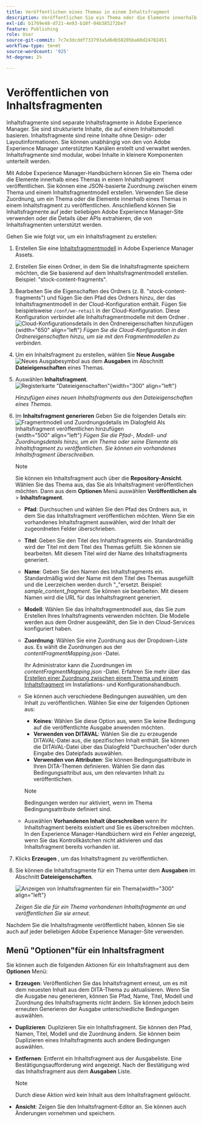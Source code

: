 ```yaml
---
title: Veröffentlichen eines Themas in einem Inhaltsfragment
description: Veröffentlichen Sie ein Thema oder die Elemente innerhalb eines Themas in einem Inhaltsfragment in AEM Handbüchern.  Erfahren Sie, wie Sie die für ein Thema vorhandenen Inhaltsfragmente anzeigen und erneut veröffentlichen können.
exl-id: b1769e48-d721-4e93-b10f-04b385272be7
feature: Publishing
role: User
source-git-commit: 7c7e3dcddf733793a5d6db50205ba60d24702451
workflow-type: tm+mt
source-wordcount: '925'
ht-degree: 1%

---
```


# Veröffentlichen von Inhaltsfragmenten

Inhaltsfragmente sind separate Inhaltsfragmente in Adobe Experience Manager. Sie sind strukturierte Inhalte, die auf einem Inhaltsmodell basieren. Inhaltsfragmente sind reine Inhalte ohne Design- oder Layoutinformationen. Sie können unabhängig von den von Adobe Experience Manager unterstützten Kanälen erstellt und verwaltet werden. Inhaltsfragmente sind modular, wobei Inhalte in kleinere Komponenten unterteilt werden.

Mit Adobe Experience Manager-Handbüchern können Sie ein Thema oder die Elemente innerhalb eines Themas in einem Inhaltsfragment veröffentlichen. Sie können eine JSON-basierte Zuordnung zwischen einem Thema und einem Inhaltsfragmentmodell erstellen. Verwenden Sie diese Zuordnung, um ein Thema oder die Elemente innerhalb eines Themas in einem Inhaltsfragment zu veröffentlichen. Anschließend können Sie Inhaltsfragmente auf jeder beliebigen Adobe Experience Manager-Site verwenden oder die Details über APIs extrahieren, die von Inhaltsfragmenten unterstützt werden.


Gehen Sie wie folgt vor, um ein Inhaltsfragment zu erstellen:

1. Erstellen Sie eine [Inhaltsfragmentmodell](https://experienceleague.adobe.com/docs/experience-manager-65/assets/content-fragments/content-fragments-models.html?lang=de) in Adobe Experience Manager Assets.
1. Erstellen Sie einen Ordner, in dem Sie die Inhaltsfragmente speichern möchten, die Sie basierend auf dem Inhaltsfragmentmodell erstellen. Beispiel: &quot;stock-content-fragments&quot;.
1. Bearbeiten Sie die Eigenschaften des Ordners (z. B. &quot;stock-content-fragments&quot;) und fügen Sie den Pfad des Ordners hinzu, der das Inhaltsfragmentmodell in der Cloud-Konfiguration enthält.
Fügen Sie beispielsweise `/conf/we-retail` in der Cloud-Konfiguration. Diese Konfiguration verbindet alle Inhaltsfragmentmodelle mit dem Ordner .\
   ![Cloud-Konfigurationsdetails in den Ordnereigenschaften hinzufügen](images/fragment-folder-cloud-configuration.png){width="650" align="left"}
   *Fügen Sie die Cloud-Konfiguration in den Ordnereigenschaften hinzu, um sie mit den Fragmentmodellen zu verbinden.*

1. Um ein Inhaltsfragment zu erstellen, wählen Sie **Neue Ausgabe** ![Neues Ausgabesymbol](./images/Add_icon.svg) aus dem **Ausgaben** im Abschnitt **Dateieigenschaften** eines Themas.
1. Auswählen **Inhaltsfragment**.\
   ![Registerkarte &quot;Dateieigenschaften&quot;](./images/file-properties-outputs-tab.png){width="300" align="left"}

   *Hinzufügen eines neuen Inhaltsfragments aus den Dateieigenschaften eines Themas*.

1. Im **Inhaltsfragment generieren** Geben Sie die folgenden Details ein:
   ![Fragmentmodell und Zuordnungsdetails im Dialogfeld Als Inhaltsfragment veröffentlichen hinzufügen](images/content-fragment-publish.png){width="500" align="left"}
   *Fügen Sie die Pfad-, Modell- und Zuordnungsdetails hinzu, um ein Thema oder seine Elemente als Inhaltsfragment zu veröffentlichen. Sie können ein vorhandenes Inhaltsfragment überschreiben.*

   >[!NOTE]
   >
   >Sie können ein Inhaltsfragment auch über die **Repository-Ansicht**. Wählen Sie das Thema aus, das Sie als Inhaltsfragment veröffentlichen möchten. Dann aus dem **Optionen** Menü auswählen **Veröffentlichen als** > **Inhaltsfragment**.

   * **Pfad**: Durchsuchen und wählen Sie den Pfad des Ordners aus, in dem Sie das Inhaltsfragment veröffentlichen möchten. Wenn Sie ein vorhandenes Inhaltsfragment auswählen, wird der Inhalt der zugeordneten Felder überschrieben.
   * **Titel**: Geben Sie den Titel des Inhaltsfragments ein. Standardmäßig wird der Titel mit dem Titel des Themas gefüllt. Sie können sie bearbeiten. Mit diesem Titel wird der Name des Inhaltsfragments generiert.
   * **Name**: Geben Sie den Namen des Inhaltsfragments ein. Standardmäßig wird der Name mit dem Titel des Themas ausgefüllt und die Leerzeichen werden durch &quot;_&quot;ersetzt. Beispiel: *sample_content_fragment*. Sie können sie bearbeiten.  Mit diesem Namen wird die URL für das Inhaltsfragment generiert.
   * **Modell**: Wählen Sie das Inhaltsfragmentmodell aus, das Sie zum Erstellen Ihres Inhaltsfragments verwenden möchten. Die Modelle werden aus dem Ordner ausgewählt, den Sie in den Cloud-Services konfiguriert haben.
   * **Zuordnung**: Wählen Sie eine Zuordnung aus der Dropdown-Liste aus. Es wählt die Zuordnungen aus der *contentFragmentMapping.json* -Datei.



     Ihr Administrator kann die Zuordnungen im *contentFragmentMapping.json* -Datei. Erfahren Sie mehr über das [Erstellen einer Zuordnung zwischen einem Thema und einem Inhaltsfragment](../cs-install-guide/conf-content-fragment-mapping-cs.md) im Installations- und Konfigurationshandbuch.

   * Sie können auch verschiedene Bedingungen auswählen, um den Inhalt zu veröffentlichen.  Wählen Sie eine der folgenden Optionen aus:


      * **Keines**: Wählen Sie diese Option aus, wenn Sie keine Bedingung auf die veröffentlichte Ausgabe anwenden möchten.
      * **Verwenden von DITAVAL**: Wählen Sie die zu erzeugende DITAVAL-Datei aus, die spezifischen Inhalt enthält. Sie können die DITAVAL-Datei über das Dialogfeld &quot;Durchsuchen&quot;oder durch Eingabe des Dateipfads auswählen.
      * **Verwenden von Attributen**: Sie können Bedingungsattribute in Ihren DITA-Themen definieren. Wählen Sie dann das Bedingungsattribut aus, um den relevanten Inhalt zu veröffentlichen.
     >[!NOTE]
     > 
     >Bedingungen werden nur aktiviert, wenn im Thema Bedingungsattribute definiert sind.



   * Auswählen **Vorhandenen Inhalt überschreiben** wenn Ihr Inhaltsfragment bereits existiert und Sie es überschreiben möchten. In den Experience Manager-Handbüchern wird ein Fehler angezeigt, wenn Sie das Kontrollkästchen nicht aktivieren und das Inhaltsfragment bereits vorhanden ist.
1. Klicks **Erzeugen** , um das Inhaltsfragment zu veröffentlichen.

1. Sie können die Inhaltsfragmente für ein Thema unter dem **Ausgaben** im Abschnitt **Dateieigenschaften**.

   ![Anzeigen von Inhaltsfragmenten für ein Thema](images/outputs-options-menu.png){width="300" align="left"}

   *Zeigen Sie die für ein Thema vorhandenen Inhaltsfragmente an und veröffentlichen Sie sie erneut.*


Nachdem Sie die Inhaltsfragmente veröffentlicht haben, können Sie sie auch auf jeder beliebigen Adobe Experience Manager-Site verwenden.




## Menü &quot;Optionen&quot;für ein Inhaltsfragment

Sie können auch die folgenden Aktionen für ein Inhaltsfragment aus dem **Optionen** Menü:

* **Erzeugen**: Veröffentlichen Sie das Inhaltsfragment erneut, um es mit dem neuesten Inhalt aus dem DITA-Thema zu aktualisieren. Wenn Sie die Ausgabe neu generieren, können Sie Pfad, Name, Titel, Modell und Zuordnung des Inhaltsfragments nicht ändern. Sie können jedoch beim erneuten Generieren der Ausgabe unterschiedliche Bedingungen auswählen.

* **Duplizieren**: Duplizieren Sie ein Inhaltsfragment. Sie können den Pfad, Namen, Titel, Modell und die Zuordnung ändern. Sie können beim Duplizieren eines Inhaltsfragments auch andere Bedingungen auswählen.

* **Entfernen**: Entfernt ein Inhaltsfragment aus der Ausgabeliste. Eine Bestätigungsaufforderung wird angezeigt. Nach der Bestätigung wird das Inhaltsfragment aus dem **Ausgaben** Liste.

  >[!NOTE]
  >
  > Durch diese Aktion wird kein Inhalt aus dem Inhaltsfragment gelöscht.

* **Ansicht**: Zeigen Sie den Inhaltsfragment-Editor an. Sie können auch Änderungen vornehmen und speichern.



